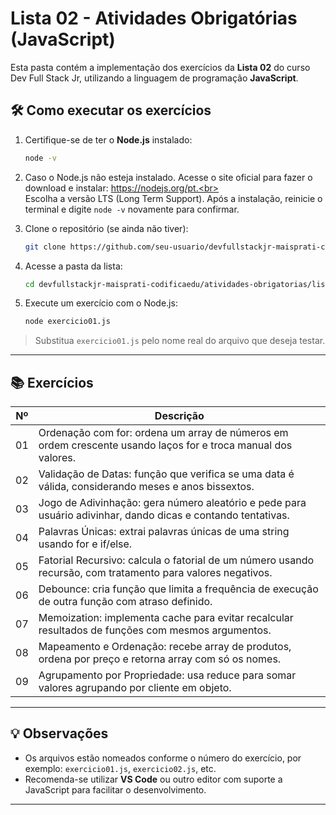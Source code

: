 # Lista 02 - Atividades Obrigatórias (JavaScript)

Esta pasta contém a implementação dos exercícios da **Lista 02** do curso Dev Full Stack Jr, utilizando a linguagem de programação **JavaScript**.

## 🛠️ Como executar os exercícios

1. Certifique-se de ter o **Node.js** instalado:
   ```bash
   node -v
   ```

2. Caso o Node.js não esteja instalado.
Acesse o site oficial para fazer o download e instalar: https://nodejs.org/pt.<br><br>
Escolha a versão LTS (Long Term Support).
Após a instalação, reinicie o terminal e digite `node -v` novamente para confirmar.

3. Clone o repositório (se ainda não tiver):
   ```bash
   git clone https://github.com/seu-usuario/devfullstackjr-maisprati-codificaedu.git
   ```

4. Acesse a pasta da lista:
   ```bash
   cd devfullstackjr-maisprati-codificaedu/atividades-obrigatorias/lista-02
   ```

5. Execute um exercício com o Node.js:
   ```bash
   node exercicio01.js
   ```

> Substitua `exercicio01.js` pelo nome real do arquivo que deseja testar.

---

## 📚 Exercícios

| Nº | Descrição |
|----|-----------|
| 01 | Ordenação com for: ordena um array de números em ordem crescente usando laços for e troca manual dos valores. |
| 02 | Validação de Datas: função que verifica se uma data é válida, considerando meses e anos bissextos. |
| 03 | Jogo de Adivinhação: gera número aleatório e pede para usuário adivinhar, dando dicas e contando tentativas. |
| 04 | Palavras Únicas: extrai palavras únicas de uma string usando for e if/else. |
| 05 | Fatorial Recursivo: calcula o fatorial de um número usando recursão, com tratamento para valores negativos. |
| 06 | Debounce: cria função que limita a frequência de execução de outra função com atraso definido. |
| 07 | Memoization: implementa cache para evitar recalcular resultados de funções com mesmos argumentos. |
| 08 | Mapeamento e Ordenação: recebe array de produtos, ordena por preço e retorna array com só os nomes. |
| 09 | Agrupamento por Propriedade: usa reduce para somar valores agrupando por cliente em objeto. |


---

## 💡 Observações

- Os arquivos estão nomeados conforme o número do exercício, por exemplo: `exercicio01.js`, `exercicio02.js`, etc.
- Recomenda-se utilizar **VS Code** ou outro editor com suporte a JavaScript para facilitar o desenvolvimento.

---
